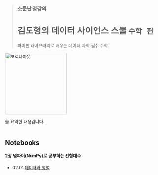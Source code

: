 > ### 소문난 명강의
> # 김도형의 데이터 사이언스 스쿨 `수학 편`
> 파이썬 라이브러리로 배우는 데이터 과학 필수 수학

<img width="200" alt="코로나아웃" src="https://user-images.githubusercontent.com/45453533/83346193-4eee2900-a355-11ea-9f35-b9f451aba048.png">

을 요약한 내용입니다.
<br><br>
## Notebooks
#### 2장 넘파이(NumPy)로 공부하는 선형대수
- 02.01 [데이터와 행렬](https://nbviewer.jupyter.org/github/dataminegames/Mathematics/blob/master/%5B%EC%9A%94%EC%95%BD%5D%EA%B9%80%EB%8F%84%ED%98%95%EC%9D%98_%EB%8D%B0%EC%9D%B4%ED%84%B0%EC%82%AC%EC%9D%B4%EC%96%B8%EC%8A%A4%EC%8A%A4%EC%BF%A8_%EC%88%98%ED%95%99%ED%8E%B8/02.01%20%E1%84%83%E1%85%A6%E1%84%8B%E1%85%B5%E1%84%90%E1%85%A5%E1%84%8B%E1%85%AA%20%E1%84%92%E1%85%A2%E1%86%BC%E1%84%85%E1%85%A7%E1%86%AF.ipynb)
